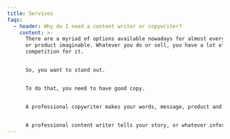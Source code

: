 ```yaml
---
title: Services
faqs:
  - header: Why do I need a content writer or copywriter?
    content: >-
      There are a myriad of options available nowadays for almost every service
      or product imaginable. Whatever you do or sell, you have a lot of
      competition for it.


      So, you want to stand out.


      To do that, you need to have good copy.


      A professional copywriter makes your words, message, product and services stand out and grabs the attention of your current and potential customers.


      A professional content writer tells your story, or whatever informative, educational or entertaining stories you need to help your customers.
---
```

